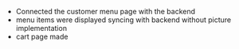 - Connected the customer menu page with the backend
- menu items were displayed syncing with backend without picture implementation 
- cart page made 
